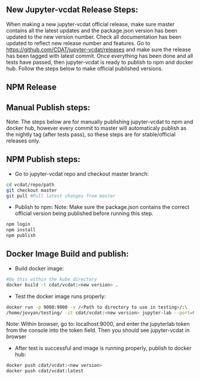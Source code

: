 ## New Jupyter-vcdat Release Steps:

When making a new jupyter-vcdat official release, make sure master contains 
all the latest updates and the package.json version has been updated to the
new version number. Check all documentation has been updated to reflect new
release number and features. Go to https://github.com/CDAT/jupyter-vcdat/releases
and make sure the release has been tagged with latest commit.
Once everything has been done and all tests have passed, then jupyter-vcdat is
ready to publish to npm and docker hub. Follow the steps below to make official
published versions.

## NPM Release

## Manual Publish steps:
Note: The steps below are for manually publishing jupyter-vcdat to npm and docker hub, 
however every commit to master will automaticaly publish as the nightly tag
(after tests pass), so these steps are for stable/official releases only.

## NPM Publish steps:

- Go to jupyter-vcdat repo and checkout master branch:
```bash
cd vcdat/repo/path
git checkout master
git pull #Pull latest changes from master
```

- Publish to npm:
Note: Make sure the package.json contains the correct official version being published
before running this step.
```bash
npm login
npm install
npm publish
```
## Docker Image Build and publish:

- Build docker image:
```bash
#Do this within the kube directory
docker build -t cdat/vcdat:<new version> .
```

- Test the docker image runs properly:
```bash
docker run -p 9000:9000 -v /<Path to directory to use in testing>/:\
/home/jovyan/testing/ -it cdat/vcdat:<new version> jupyter-lab --port=9000
```
Note: Within browser, go to: localhost:9000, and enter the jupyterlab token from the console into the token field. Then you should see jupyter-vcdat in browser

- After test is successful and image is running properly, publish to docker hub:
```bash
docker push cdat/vcdat:<new version>
docker push cdat/vcdat:latest
```
